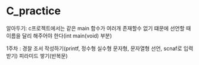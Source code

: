 # C_practice
알아두기: c프로젝트에서는 같은 main 함수가 여러개 존재할수 없기 떄문에 선언할 때 이름을 달리 해주어야 한다(int main(void) 부분)


1주차 : 
경찰 조서 작성하기(printf, 정수형 실수형 문자형, 문자열형 선언, scnaf로 입력받기)
피라미드 쌓기(반복문)
